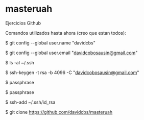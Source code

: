 # masteruah
Ejercicios Github

Comandos utilizados hasta ahora (creo que estan todos):

$ git config --global user.name "davidcbs"

$ git config --global user.email "davidcobosausin@gmail.com"

$ ls -al ~/.ssh

$ ssh-keygen -t rsa -b 4096 -C "davidcobosausin@gmail.com"

$ passphrase

$ passphrase

$ ssh-add ~/.ssh/id_rsa

$ git clone https://github.com/davidcbs/masteruah

